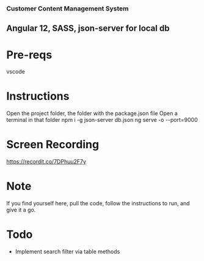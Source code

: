 ### Customer Content Management System

## Angular 12, SASS, json-server for local db

# Pre-reqs

vscode

# Instructions

Open the project folder, the folder with the package.json file
Open a terminal in that folder
npm i -g
json-server db.json
ng serve -o --port=9000

# Screen Recording
https://recordit.co/7DPhuu2F7y

# Note
If you find yourself here, pull the code, follow the instructions to run, and give it a go.

# Todo
- Implement search filter via table methods
